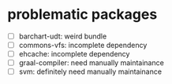 # problematic packages
- [ ] barchart-udt: weird bundle
- [ ] commons-vfs: incomplete dependency
- [ ] ehcache: incomplete dependency
- [ ] graal-compiler: need manually maintainance
- [ ] svm: definitely need manually maintainance
